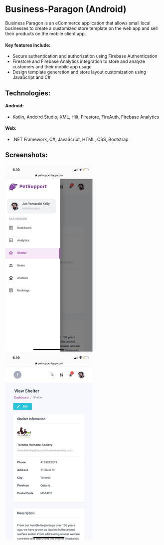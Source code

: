 # Business-Paragon (Android)
Buisiness Paragon is an eCommerce application that allows small local businesses to create a customized store template on the web app and sell their products on the mobile client app.

#### Key features include:
  * Secure authentication and authorization using Firebase Authentication
  * Firestore and Firebase Analytics integration to store and analyze customers and their mobile app usage
  * Design template generation and store layout customization using JavaScript and C#

## Technologies:

#### Android:
* Kotlin, Andoird Studio, XML, Hilt, Firestore, FireAuth, Firebase Analytics 

#### Web:
* .NET Framework, C#, JavaScript, HTML, CSS, Bootstrap
 
## Screenshots:

  <div>
<img src="https://github.com/jykelly2/PetSupport/blob/master/Pet%20Support%20Pictures/Menu%20Phone.jpeg" height="600" width="280">
   <img src="https://github.com/jykelly2/PetSupport/blob/master/Pet%20Support%20Pictures/View%20Shelter%20Phone.jpeg" height="600" width="280">
<div>
</br>
    

